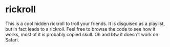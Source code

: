 # rickroll
This is a cool hidden rickroll to troll your friends. It is disguised as a playlist, but in fact leads to a rickroll. Feel free to browse the code to see how it works, most of it is probably copied skull. Oh and btw it doesn't work on Safari.
